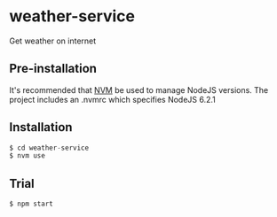 # weather-service

Get weather on internet

## Pre-installation

It's recommended that [NVM](https://github.com/creationix/nvm) be used to manage NodeJS versions.
The project includes an .nvmrc which specifies NodeJS 6.2.1

## Installation

```javascript
$ cd weather-service
$ nvm use
```

## Trial

```shell
$ npm start
```

